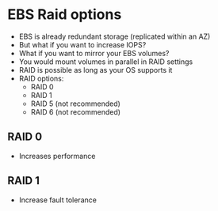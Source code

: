 # EBS Raid options

* EBS is already redundant storage (replicated within an AZ)
* But what if you want to increase IOPS?
* What if you want to mirror your EBS volumes?
* You would mount volumes in parallel in RAID settings
* RAID is possible as long as your OS supports it
* RAID options:
  * RAID 0
  * RAID 1
  * RAID 5 (not recommended)
  * RAID 6 (not recommended)

## RAID 0

* Increases performance

## RAID 1

* Increase fault tolerance
